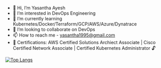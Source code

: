 - 👋 Hi, I’m Yasantha Ayesh
- 👀 I’m interested in DevOps Engineering
- 🌱 I’m currently learning Kubernetes/Docker/Terraform/GCP/AWS/Azure/Dynatrace
- 💞️ I’m looking to collaborate on DevOps
- 📫 How to reach me - yasantha1995@gmail.com 
- 📜 Certifications:
      AWS Certified Solutions Archiect Associate | 
      Cisco Certified Network Associate | Certified Kubernetes Administrator
  :unlock:   
<!---
yasa1995/yasa1995 is a ✨ special ✨ repository because its `README.md` (this file) appears on your GitHub profile.
You can click the Preview link to take a look at your changes.
--->

[![Top Langs](https://github-readme-stats.vercel.app/api/top-langs/?username=yasa1995&langs_count=8)](https://github.com/anuraghazra/github-readme-stats)



